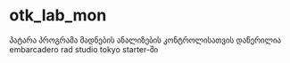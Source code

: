 # otk_lab_mon
პატარა პროგრამა მადნების ანალიზების კონტროლისათვის
დაწერილია embarcadero rad studio tokyo starter-ში 
